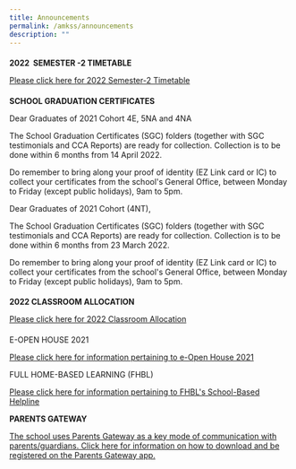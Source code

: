```yaml
---
title: Announcements
permalink: /amkss/announcements
description: ""
---
```

#### 

**2022  SEMESTER -2 TIMETABLE**   

[Please click here for 2022 Semester-2 Timetable](https://angmokiosec-moe-edu-sg-admin.cwp.sg/students/current-students/timetable)

  

#### 

**SCHOOL GRADUATION CERTIFICATES**

Dear Graduates of 2021 Cohort 4E, 5NA and 4NA  

The School Graduation Certificates (SGC) folders (together with SGC testimonials and CCA Reports) are ready for collection. Collection is to be done within 6 months from 14 April 2022.   

Do remember to bring along your proof of identity (EZ Link card or IC) to collect your certificates from the school's General Office, between Monday to Friday (except public holidays), 9am to 5pm.   

  

Dear Graduates of 2021 Cohort (4NT),  

The School Graduation Certificates (SGC) folders (together with SGC testimonials and CCA Reports) are ready for collection. Collection is to be done within 6 months from 23 March 2022.

Do remember to bring along your proof of identity (EZ Link card or IC) to collect your certificates from the school's General Office, between Monday to Friday (except public holidays), 9am to 5pm. 

#### 

**2022 CLASSROOM ALLOCATION**   

[Please click here for 2022 Classroom Allocation](/files/Classroom%20Allocation%202022.pdf)

  

#### 

E-OPEN HOUSE 2021

[Please click here for information pertaining to e-Open House 2021](/e-open-house)  

  

FULL HOME-BASED LEARNING (FHBL)

[Please click here for information pertaining to FHBL's School-Based Helpline](/files/Ang%20Mo%20Kio%20Secondary%20School%20-%20HBL.pdf)

  

**PARENTS GATEWAY**  

[The school uses Parents Gateway as a key mode of communication with parents/guardians. Click here for information on how to download and be registered on the Parents Gateway app.](https://angmokiosec.moe.edu.sg/qql/slot/u531/Announcements/PG%20Step%20by%20Step%20Guide.pdf)